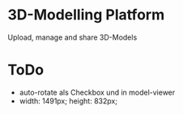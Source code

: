 # 3D-Modelling Platform
 Upload, manage and share 3D-Models

 # ToDo
 - auto-rotate als Checkbox und in model-viewer
 - width: 1491px; height: 832px;
 